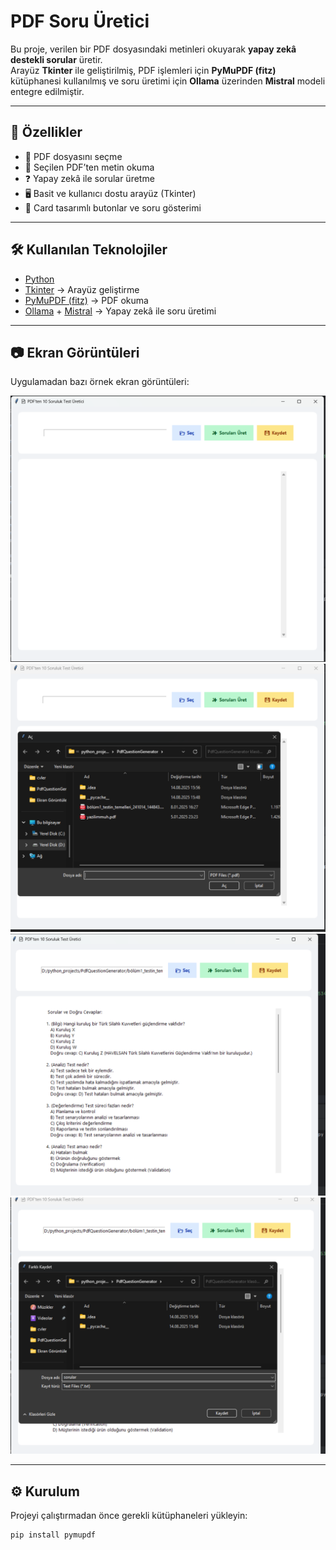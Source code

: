 # PDF Soru Üretici

Bu proje, verilen bir PDF dosyasındaki metinleri okuyarak **yapay zekâ destekli sorular** üretir.  
Arayüz **Tkinter** ile geliştirilmiş, PDF işlemleri için **PyMuPDF (fitz)** kütüphanesi kullanılmış ve soru üretimi için **Ollama** üzerinden **Mistral** modeli entegre edilmiştir.  

---

## 🚀 Özellikler
- 📂 PDF dosyasını seçme  
- 📖 Seçilen PDF’ten metin okuma  
- ❓ Yapay zekâ ile sorular üretme  
- 🖥️ Basit ve kullanıcı dostu arayüz (Tkinter)  
- 📌 Card tasarımlı butonlar ve soru gösterimi  

---

## 🛠️ Kullanılan Teknolojiler
- [Python](https://www.python.org/)  
- [Tkinter](https://docs.python.org/3/library/tkinter.html) → Arayüz geliştirme  
- [PyMuPDF (fitz)](https://pymupdf.readthedocs.io/) → PDF okuma  
- [Ollama](https://ollama.com/) + [Mistral](https://mistral.ai/) → Yapay zekâ ile soru üretimi  

---

## 📷 Ekran Görüntüleri  

Uygulamadan bazı örnek ekran görüntüleri:  

![Ekran Görüntüsü 1](projectscreenshots/ss6.png)  
![Ekran Görüntüsü 2](projectscreenshots/ss7.png)  
![Ekran Görüntüsü 3](projectscreenshots/ss8.png)  
![Ekran Görüntüsü 4](projectscreenshots/ss9.png)  

---

## ⚙️ Kurulum
Projeyi çalıştırmadan önce gerekli kütüphaneleri yükleyin:

```bash
pip install pymupdf
